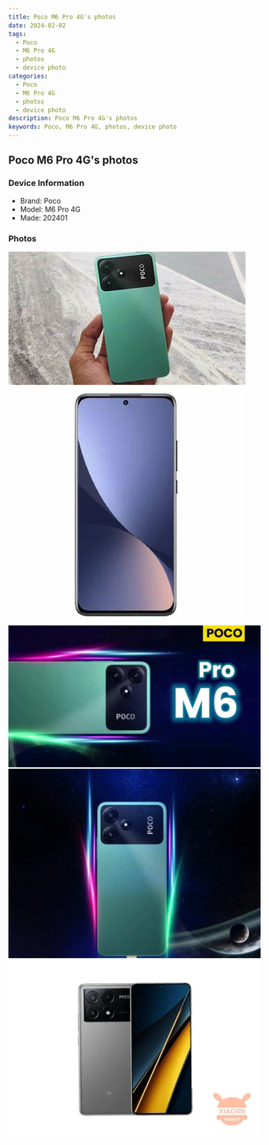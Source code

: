 ```yaml
---
title: Poco M6 Pro 4G's photos
date: 2024-02-02
tags: 
  - Poco
  - M6 Pro 4G
  - photos
  - device photo
categories: 
  - Poco
  - M6 Pro 4G
  - photos
  - device photo
description: Poco M6 Pro 4G's photos
keywords: Poco, M6 Pro 4G, photos, device photo
---
```


## Poco M6 Pro 4G's photos

### Device Information

- Brand: Poco
- Model: M6 Pro 4G
- Made: 202401

### Photos

![/images/best-assets/devices/poco/poco-m6-pro-4g/1.jpg](/images/best-assets/devices/poco/poco-m6-pro-4g/1.jpg)
![/images/best-assets/devices/poco/poco-m6-pro-4g/2.jpg](/images/best-assets/devices/poco/poco-m6-pro-4g/2.jpg)
![/images/best-assets/devices/poco/poco-m6-pro-4g/3.jpg](/images/best-assets/devices/poco/poco-m6-pro-4g/3.jpg)
![/images/best-assets/devices/poco/poco-m6-pro-4g/4.jpg](/images/best-assets/devices/poco/poco-m6-pro-4g/4.jpg)
![/images/best-assets/devices/poco/poco-m6-pro-4g/5.jpg](/images/best-assets/devices/poco/poco-m6-pro-4g/5.jpg)
